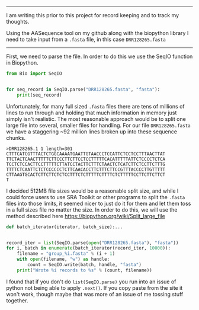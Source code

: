 
----
I am writing this prior to this project for record keeping and to track my thoughts.

Using the AASequence tool on my github along with the biopython library I need to take input from a `.fasta` file, in this case `DRR128265.fasta`

----
First, we need to parse the file. In order to do this we use the SeqIO function in Biopython.

```python
from Bio import SeqIO 


for seq_record in SeqIO.parse("DRR128265.fasta", "fasta"):
    print(seq_record)
```
Unfortunately, for many full sized `.fasta` files there are tens of millions of lines to run through and holding that much information in memory just simply isn't realistic. The most reasonable approach would be to split one large file into several, smaller files for handling. For our file `DRR128265.fasta` we have a staggering ~92 million lines broken up into these sequence chunks. 
```
>DRR128265.1 1 length=301
CTTTCATCGTTTACTCTGGCAAAATGAATTGTAACCCTCCATTCTCCTCCTTTAACTTAT
TTCTACTCAACTTTTTCTTCCCTTCTTCCTCCTTTTTCACATTTTTATTCTCCCCTCTCA
TCCTCTCCACTTCCTTTTTCTTATCCTACTTCTTTCTAACTCTCATCTTCTCCTTCTTTG
TTTTCTCAATTCTCTCCCCCCTCTTCAACACCTTCTTTCTTCCGTTTACCCCTTGTTTTT
CTTAAGTGCACTCTTCTTCTCTCCTTTCTCTTTTTCTTTTCTCTTTTTCCTTCTTCTTCT
T
```
I decided 512MB file sizes would be a reasonable split size, and while I could force users to use SRA Toolkit or other programs to split the `.fasta` files into those limits, it seemed nicer to just do it for them and let them toss in a full sizes file no matter the size. In order to do this, we will use the method described here https://biopython.org/wiki/Split_large_file

```python
def batch_iterator(iterator, batch_size):...


record_iter = list(SeqIO.parse(open("DRR128265.fasta"), "fasta"))
for i, batch in enumerate(batch_iterator(record_iter, 10000)):
    filename = "group_%i.fasta" % (i + 1)
    with open(filename, "w") as handle:
        count = SeqIO.write(batch, handle, "fasta")
    print("Wrote %i records to %s" % (count, filename))
```
I found that if you don't do `list(SeqIO.parse)` you run into an issue of python not being able to apply `.next()`. If you copy paste from the site it won't work, though maybe that was more of an issue of me tossing stuff together.